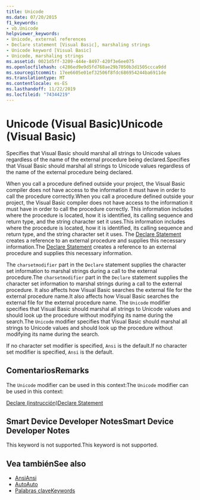 ```yaml
---
title: Unicode
ms.date: 07/20/2015
f1_keywords:
- vb.Unicode
helpviewer_keywords:
- Unicode, external references
- Declare statement [Visual Basic], marshaling strings
- Unicode keyword [Visual Basic]
- Unicode, marshaling strings
ms.assetid: 0021d5ff-3209-444e-8497-420f3e6ee075
ms.openlocfilehash: c4286ed9e9d5fd768ae29b7050b3d1505ccca9dd
ms.sourcegitcommit: 17ee6605e01ef32506f8fdc686954244ba6911de
ms.translationtype: MT
ms.contentlocale: es-ES
ms.lasthandoff: 11/22/2019
ms.locfileid: "74344219"
---
```

# <a name="unicode-visual-basic"></a><span data-ttu-id="83fa7-102">Unicode (Visual Basic)</span><span class="sxs-lookup"><span data-stu-id="83fa7-102">Unicode (Visual Basic)</span></span>
<span data-ttu-id="83fa7-103">Specifies that Visual Basic should marshal all strings to Unicode values regardless of the name of the external procedure being declared.</span><span class="sxs-lookup"><span data-stu-id="83fa7-103">Specifies that Visual Basic should marshal all strings to Unicode values regardless of the name of the external procedure being declared.</span></span>  
  
 <span data-ttu-id="83fa7-104">When you call a procedure defined outside your project, the Visual Basic compiler does not have access to the information it must have in order to call the procedure correctly.</span><span class="sxs-lookup"><span data-stu-id="83fa7-104">When you call a procedure defined outside your project, the Visual Basic compiler does not have access to the information it must have in order to call the procedure correctly.</span></span> <span data-ttu-id="83fa7-105">This information includes where the procedure is located, how it is identified, its calling sequence and return type, and the string character set it uses.</span><span class="sxs-lookup"><span data-stu-id="83fa7-105">This information includes where the procedure is located, how it is identified, its calling sequence and return type, and the string character set it uses.</span></span> <span data-ttu-id="83fa7-106">The [Declare Statement](../../../visual-basic/language-reference/statements/declare-statement.md) creates a reference to an external procedure and supplies this necessary information.</span><span class="sxs-lookup"><span data-stu-id="83fa7-106">The [Declare Statement](../../../visual-basic/language-reference/statements/declare-statement.md) creates a reference to an external procedure and supplies this necessary information.</span></span>  
  
 <span data-ttu-id="83fa7-107">The `charsetmodifier` part in the `Declare` statement supplies the character set information to marshal strings during a call to the external procedure.</span><span class="sxs-lookup"><span data-stu-id="83fa7-107">The `charsetmodifier` part in the `Declare` statement supplies the character set information to marshal strings during a call to the external procedure.</span></span> <span data-ttu-id="83fa7-108">It also affects how Visual Basic searches the external file for the external procedure name.</span><span class="sxs-lookup"><span data-stu-id="83fa7-108">It also affects how Visual Basic searches the external file for the external procedure name.</span></span> <span data-ttu-id="83fa7-109">The `Unicode` modifier specifies that Visual Basic should marshal all strings to Unicode values and should look up the procedure without modifying its name during the search.</span><span class="sxs-lookup"><span data-stu-id="83fa7-109">The `Unicode` modifier specifies that Visual Basic should marshal all strings to Unicode values and should look up the procedure without modifying its name during the search.</span></span>  
  
 <span data-ttu-id="83fa7-110">If no character set modifier is specified, `Ansi` is the default.</span><span class="sxs-lookup"><span data-stu-id="83fa7-110">If no character set modifier is specified, `Ansi` is the default.</span></span>  
  
## <a name="remarks"></a><span data-ttu-id="83fa7-111">Comentarios</span><span class="sxs-lookup"><span data-stu-id="83fa7-111">Remarks</span></span>  
 <span data-ttu-id="83fa7-112">The `Unicode` modifier can be used in this context:</span><span class="sxs-lookup"><span data-stu-id="83fa7-112">The `Unicode` modifier can be used in this context:</span></span>  
  
 [<span data-ttu-id="83fa7-113">Declare (instrucción)</span><span class="sxs-lookup"><span data-stu-id="83fa7-113">Declare Statement</span></span>](../../../visual-basic/language-reference/statements/declare-statement.md)  
  
## <a name="smart-device-developer-notes"></a><span data-ttu-id="83fa7-114">Smart Device Developer Notes</span><span class="sxs-lookup"><span data-stu-id="83fa7-114">Smart Device Developer Notes</span></span>  
 <span data-ttu-id="83fa7-115">This keyword is not supported.</span><span class="sxs-lookup"><span data-stu-id="83fa7-115">This keyword is not supported.</span></span>  
  
## <a name="see-also"></a><span data-ttu-id="83fa7-116">Vea también</span><span class="sxs-lookup"><span data-stu-id="83fa7-116">See also</span></span>

- [<span data-ttu-id="83fa7-117">Ansi</span><span class="sxs-lookup"><span data-stu-id="83fa7-117">Ansi</span></span>](../../../visual-basic/language-reference/modifiers/ansi.md)
- [<span data-ttu-id="83fa7-118">Auto</span><span class="sxs-lookup"><span data-stu-id="83fa7-118">Auto</span></span>](../../../visual-basic/language-reference/modifiers/auto.md)
- [<span data-ttu-id="83fa7-119">Palabras clave</span><span class="sxs-lookup"><span data-stu-id="83fa7-119">Keywords</span></span>](../../../visual-basic/language-reference/keywords/index.md)
